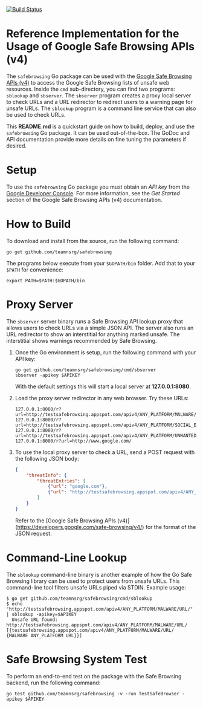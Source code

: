 [![Build Status](https://travis-ci.org/google/safebrowsing.svg?branch=master)](https://travis-ci.org/google/safebrowsing)

# Reference Implementation for the Usage of Google Safe Browsing APIs (v4)

The `safebrowsing` Go package can be used with the
[Google Safe Browsing APIs (v4)](https://developers.google.com/safe-browsing/v4/)
to access the Google Safe Browsing lists of unsafe web resources. Inside the
`cmd` sub-directory, you can find two programs: `sblookup` and `sbserver`. The
`sbserver` program creates a proxy local server to check URLs and a URL
redirector to redirect users to a warning page for unsafe URLs. The `sblookup`
program is a command line service that can also be used to check URLs.

This **README.md** is a quickstart guide on how to build, deploy, and use the
`safebrowsing` Go package. It can be used out-of-the-box. The GoDoc and API
documentation provide more details on fine tuning the parameters if desired.


# Setup

To use the `safebrowsing` Go package you must obtain an *API key* from the
[Google Developer Console](https://console.developers.google.com/). For more
information, see the *Get Started* section of the Google Safe Browsing APIs (v4)
documentation.


# How to Build

To download and install from the source, run the following command:

```
go get github.com/teamnsrg/safebrowsing
```

The programs below execute from your `$GOPATH/bin` folder. 
Add that to your `$PATH` for convenience:

```
export PATH=$PATH:$GOPATH/bin
```


# Proxy Server

The `sbserver` server binary runs a Safe Browsing API lookup proxy that allows
users to check URLs via a simple JSON API. The server also runs an URL
redirector to show an interstitial for anything marked unsafe. The interstitial
shows warnings recommended by Safe Browsing.

1.	Once the Go environment is setup, run the following command with your API
key:

	```
	go get github.com/teamnsrg/safebrowsing/cmd/sbserver
	sbserver -apikey $APIKEY
	```

	With the default settings this will start a local server at **127.0.0.1:8080**.

2.  Load the proxy server redirector in any web browser. Try these URLs:

	```
	127.0.0.1:8080/r?url=http://testsafebrowsing.appspot.com/apiv4/ANY_PLATFORM/MALWARE/URL/
	127.0.0.1:8080/r?url=http://testsafebrowsing.appspot.com/apiv4/ANY_PLATFORM/SOCIAL_ENGINEERING/URL/
	127.0.0.1:8080/r?url=http://testsafebrowsing.appspot.com/apiv4/ANY_PLATFORM/UNWANTED_SOFTWARE/URL/
	127.0.0.1:8080/r?url=http://www.google.com/
	```

3.	To use the local proxy server to check a URL, send a POST request with the
following JSON body:

	```json
	{
		"threatInfo": {
			"threatEntries": [
				{"url": "google.com"},
				{"url": "http://testsafebrowsing.appspot.com/apiv4/ANY_PLATFORM/MALWARE/URL/"}
			]
		}
	}
	```

	Refer to the [Google Safe Browsing APIs (v4)]
	(https://developers.google.com/safe-browsing/v4/)
	for the format of the JSON request.


# Command-Line Lookup

The `sblookup` command-line binary is another example of how the Go Safe
Browsing library can be used to protect users from unsafe URLs. This
command-line tool filters unsafe URLs piped via STDIN. Example usage:

```
$ go get github.com/teamnsrg/safebrowsing/cmd/sblookup
$ echo "http://testsafebrowsing.appspot.com/apiv4/ANY_PLATFORM/MALWARE/URL/" | sblookup -apikey=$APIKEY
  Unsafe URL found:  http://testsafebrowsing.appspot.com/apiv4/ANY_PLATFORM/MALWARE/URL/ [{testsafebrowsing.appspot.com/apiv4/ANY_PLATFORM/MALWARE/URL/ {MALWARE ANY_PLATFORM URL}}]
```


# Safe Browsing System Test
To perform an end-to-end test on the package with the Safe Browsing backend,
run the following command:

```
go test github.com/teamnsrg/safebrowsing -v -run TestSafeBrowser -apikey $APIKEY
```
